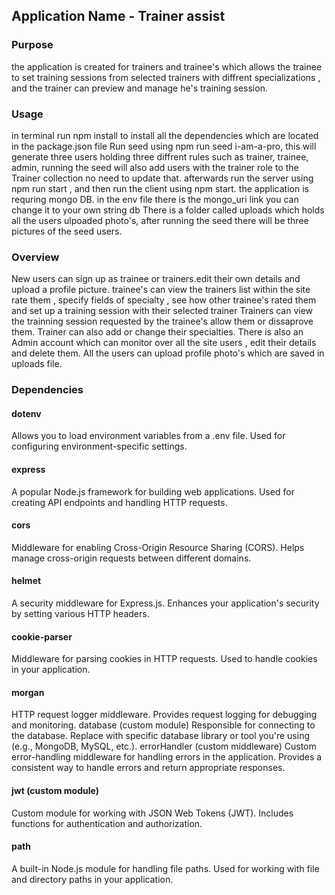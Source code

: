 ## Application Name - Trainer assist

### Purpose
the application is created for trainers and trainee's which allows the trainee to set training sessions from selected trainers with diffrent specializations , and the trainer can preview and manage he's training session.


### Usage
in terminal run npm install to install all the dependencies which are located in the package.json file
Run seed using npm run seed i-am-a-pro, this will generate three users holding three diffrent rules such as trainer, trainee, admin, running the seed will also add users with the trainer role to the Trainer collection no need to update that.
afterwards run the server using npm run start , and then run the client using npm start.
the application is requring mongo DB. in the env file there is the mongo_uri link you can change it to your own string db
There is a folder called uploads which holds all the users ulpoaded photo's, after running the seed there will be three pictures of the seed users.

### Overview 
New users can sign up as trainee or trainers.edit their own details and upload a profile picture.
trainee's can view the trainers list within the site rate them , specify fields of specialty , see how other trainee's rated them and set up a training session with their selected trainer
Trainers can view the trainning session requested by the trainee's allow them or dissaprove them.
Trainer can also add or change their specialties.
There is also an Admin account which can monitor over all the site users , edit their details and delete them.
All the users can upload profile photo's which are saved in uploads file.

### Dependencies
#### dotenv
Allows you to load environment variables from a .env file.
Used for configuring environment-specific settings.
#### express
A popular Node.js framework for building web applications.
Used for creating API endpoints and handling HTTP requests.
#### cors
Middleware for enabling Cross-Origin Resource Sharing (CORS).
Helps manage cross-origin requests between different domains.
#### helmet
A security middleware for Express.js.
Enhances your application's security by setting various HTTP headers.
#### cookie-parser
Middleware for parsing cookies in HTTP requests.
Used to handle cookies in your application.
#### morgan
HTTP request logger middleware.
Provides request logging for debugging and monitoring.
database (custom module)
Responsible for connecting to the database.
Replace with specific database library or tool you're using (e.g., MongoDB, MySQL, etc.).
errorHandler (custom middleware)
Custom error-handling middleware for handling errors in the application.
Provides a consistent way to handle errors and return appropriate responses.
#### jwt (custom module)
Custom module for working with JSON Web Tokens (JWT).
Includes functions for authentication and authorization.
#### path
A built-in Node.js module for handling file paths.
Used for working with file and directory paths in your application.

